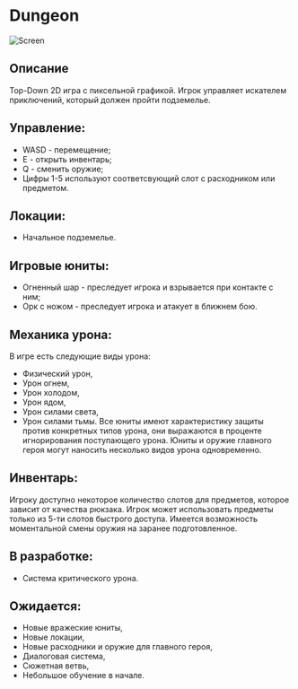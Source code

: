 # Dungeon
![Screen](https://user-images.githubusercontent.com/91955476/140180808-37b1185c-f358-4f38-8c8f-f13915367e8a.png)
## Описание
Top-Down 2D игра с пиксельной графикой. Игрок управляет искателем приключений, который должен пройти подземелье.
## Управление:
- WASD - перемещение;
- E - открыть инвентарь;
- Q - сменить оружие;
- Цифры 1-5 используют соответсвующий слот с расходником или предметом.
## Локации:
- Начальное подземелье.
## Игровые юниты:
- Огненный шар - преследует игрока и взрывается при контакте с ним;
- Орк с ножом - преследует игрока и атакует в ближнем бою.
## Механика урона:
В игре есть следующие виды урона:
- Физический урон,
- Урон огнем,
- Урон холодом,
- Урон ядом,
- Урон силами света,
- Урон силами тьмы.
Все юниты имеют характеристику защиты против конкретных типов урона, они выражаются в проценте игнорирования поступающего урона.
Юниты и оружие главного героя могут наносить несколько видов урона одновременно.
## Инвентарь:
Игроку доступно некоторое количество слотов для предметов, которое зависит от качества рюкзака.
Игрок может использовать предметы только из 5-ти слотов быстрого доступа.
Имеется возможность моментальной смены оружия на заранее подготовленное.
## В разработке:
- Система критического урона.
## Ожидается:
- Новые вражеские юниты,
- Новые локации,
- Новые расходники и оружие для главного героя,
- Диалоговая система,
- Сюжетная ветвь,
- Небольшое обучение в начале.
